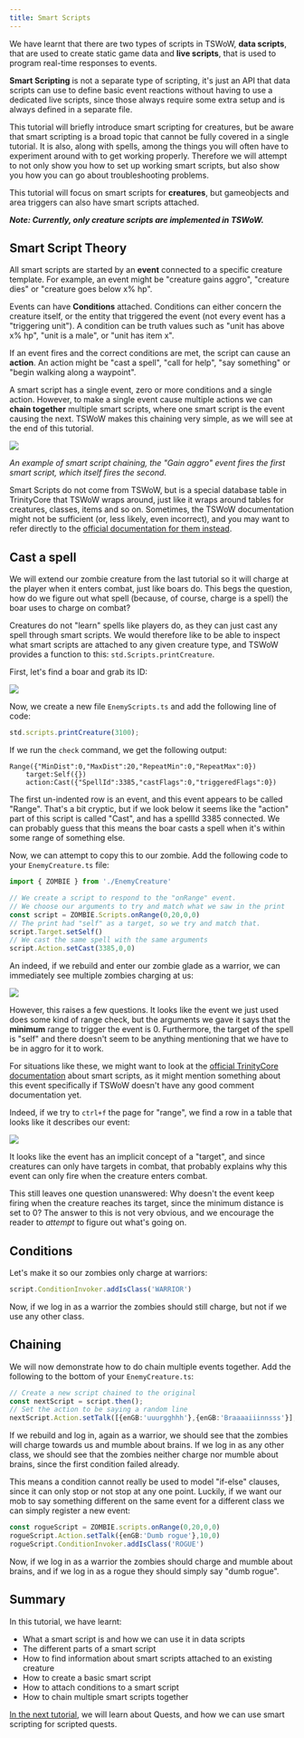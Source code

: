 ```yaml
---
title: Smart Scripts
---
```


We have learnt that there are two types of scripts in TSWoW, **data scripts**, that are used to create static game data and **live scripts**, that is used to program real-time responses to events. 

**Smart Scripting** is not a separate type of scripting, it's just an API that data scripts can use to define basic event reactions without having to use a dedicated live scripts, since those always require some extra setup and is always defined in a separate file.

This tutorial will briefly introduce smart scripting for creatures, but be aware that smart scripting is a broad topic that cannot be fully covered in a single tutorial. It is also, along with spells, among the things you will often have to experiment around with to get working properly. Therefore we will attempt to not only show you how to set up working smart scripts, but also show you how you can go about troubleshooting problems.

This tutorial will focus on smart scripts for **creatures**, but gameobjects and area triggers can also have smart scripts attached.

_**Note: Currently, only creature scripts are implemented in TSWoW.**_

## Smart Script Theory

All smart scripts are started by an **event** connected to a specific creature template. For example, an event might be "creature gains aggro", "creature dies" or "creature goes below x% hp". 

Events can have **Conditions** attached. Conditions can either concern the creature itself, or the entity that triggered the event (not every event has a "triggering unit"). A condition can be truth values such as "unit has above x% hp", "unit is a male", or "unit has item x". 

If an event fires and the correct conditions are met, the script can cause an **action**. An action might be "cast a spell", "call for help", "say something" or "begin walking along a waypoint".

A smart script has a single event, zero or more conditions and a single action. However, to make a single event cause multiple actions we can **chain together** multiple smart scripts, where one smart script is the event causing the next. TSWoW makes this chaining very simple, as we will see at the end of this tutorial.

![](smart-script.png)

_An example of smart script chaining, the "Gain aggro" event fires the first smart script, which itself fires the second._

Smart Scripts do not come from TSWoW, but is a special database table in TrinityCore that TSWoW wraps around, just like it wraps around tables for creatures, classes, items and so on. Sometimes, the TSWoW documentation might not be sufficient (or, less likely, even incorrect), and you may want to refer directly to the [official documentation for them instead](https://trinitycore.atlassian.net/wiki/spaces/tc/pages/2130108/smart+scripts). 

## Cast a spell

We will extend our zombie creature from the last tutorial so it will charge at the player when it enters combat, just like boars do. This begs the question, how do we figure out what spell (because, of course, charge is a spell) the boar uses to charge on combat?

Creatures do not "learn" spells like players do, as they can just cast any spell through smart scripts. We would therefore like to be able to inspect what smart scripts are attached to any given creature type, and TSWoW provides a function to this: `std.Scripts.printCreature`.

First, let's find a boar and grab its ID:

![](boar-id.png)

Now, we create a new file `EnemyScripts.ts` and add the following line of code:

```ts
std.scripts.printCreature(3100);
```

If we run the `check` command, we get the following output:

```
Range({"MinDist":0,"MaxDist":20,"RepeatMin":0,"RepeatMax":0})
    target:Self({})
    action:Cast({"SpellId":3385,"castFlags":0,"triggeredFlags":0})
```

The first un-indented row is an event, and this event appears to be called "Range". That's a bit cryptic, but if we look below it seems like the "action" part of this script is called "Cast", and has a spellId 3385 connected. We can probably guess that this means the boar casts a spell when it's within some range of something else. 

Now, we can attempt to copy this to our zombie. Add the following code to your `EnemyCreature.ts` file:

```ts
import { ZOMBIE } from './EnemyCreature'

// We create a script to respond to the "onRange" event.
// We choose our arguments to try and match what we saw in the print
const script = ZOMBIE.Scripts.onRange(0,20,0,0)
// The print had "self" as a target, so we try and match that.
script.Target.setSelf()
// We cast the same spell with the same arguments
script.Action.setCast(3385,0,0)
```

An indeed, if we rebuild and enter our zombie glade as a warrior, we can immediately see multiple zombies charging at us:

![](zombie-charge.png)

However, this raises a few questions. It looks like the event we just used does some kind of range check, but the arguments we gave it says that the **minimum** range to trigger the event is 0. Furthermore, the target of the spell is "self" and there doesn't seem to be anything mentioning that we have to be in aggro for it to work.

For situations like these, we might want to look at the [official TrinityCore documentation](https://trinitycore.atlassian.net/wiki/spaces/tc/pages/2130108/smart+scripts) about smart scripts, as it might mention something about this event specifically if TSWoW doesn't have any good comment documentation yet.

Indeed, if we try to `ctrl+f` the page for "range", we find a row in a table that looks like it describes our event:

![](trinitycore-docs.png)

It looks like the event has an implicit concept of a "target", and since creatures can only have targets in combat, that probably explains why this event can only fire when the creature enters combat. 

This still leaves one question unanswered: Why doesn't the event keep firing when the creature reaches its target, since the minimum distance is set to 0? The answer to this is not very obvious, and we encourage the reader to _attempt_ to figure out what's going on. 

## Conditions

Let's make it so our zombies only charge at warriors:

```ts
script.ConditionInvoker.addIsClass('WARRIOR')
```

Now, if we log in as a warrior the zombies should still charge, but not if we use any other class.

## Chaining

We will now demonstrate how to do chain multiple events together. Add the following to the bottom of your `EnemyCreature.ts`: 

```ts
// Create a new script chained to the original
const nextScript = script.then();
// Set the action to be saying a random line
nextScript.Action.setTalk([{enGB:'uuurgghhh'},{enGB:'Braaaaiiinnsss'}],10,0)
```

If we rebuild and log in, again as a warrior, we should see that the zombies will charge towards us and mumble about brains. If we log in as any other class, we should see that the zombies neither charge nor mumble about brains, since the first condition failed already. 

This means a condition cannot really be used to model "if-else" clauses, since it can only stop or not stop at any one point. Luckily, if we want our mob to say something different on the same event for a different class we can simply register a new event:

```ts
const rogueScript = ZOMBIE.scripts.onRange(0,20,0,0)
rogueScript.Action.setTalk({enGB:'Dumb rogue'},10,0)
rogueScript.ConditionInvoker.addIsClass('ROGUE')
```

Now, if we log in as a warrior the zombies should charge and mumble about brains, and if we log in as a rogue they should simply say "dumb rogue".

## Summary

In this tutorial, we have learnt:

- What a smart script is and how we can use it in data scripts
- The different parts of a smart script
- How to find information about smart scripts attached to an existing creature
- How to create a basic smart script
- How to attach conditions to a smart script
- How to chain multiple smart scripts together

[In the next tutorial](11_Quests.md), we will learn about Quests, and how we can use smart scripting for scripted quests.
